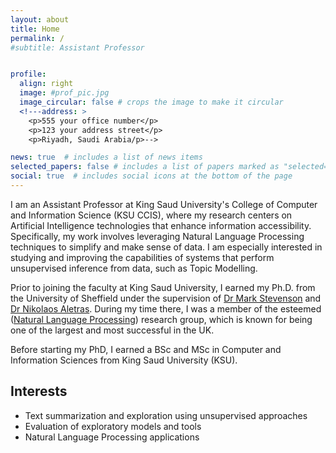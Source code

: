 ```yaml
---
layout: about
title: Home
permalink: /
#subtitle: Assistant Professor


profile:
  align: right
  image: #prof_pic.jpg
  image_circular: false # crops the image to make it circular
  <!---address: >
    <p>555 your office number</p>
    <p>123 your address street</p>
    <p>Riyadh, Saudi Arabia/p>-->

news: true  # includes a list of news items
selected_papers: false # includes a list of papers marked as "selected={true}"
social: true  # includes social icons at the bottom of the page
---
```


I am an Assistant Professor at King Saud University's College of Computer and Information Science (KSU CCIS), where my research centers on Artificial Intelligence technologies that enhance information accessibility. 
Specifically, my work involves leveraging Natural Language Processing techniques to simplify and make sense of data.  I am especially interested in studying and improving the capabilities of systems that perform unsupervised inference from data, such as Topic Modelling. 

<!-- My responsibilities include teaching, supervising graduation projects, and serving on various committees.
-->
Prior to joining the faculty at King Saud University, I earned my Ph.D. from the University of Sheffield under the supervision of <a href="https://staffwww.dcs.shef.ac.uk/people/M.Stevenson/">Dr Mark Stevenson</a> and <a href="https://nikosaletras.com/">Dr Nikolaos Aletras</a>. During my time there, 
I was a member of the esteemed (<a href="https://www.sheffield.ac.uk/dcs/research/groups/natural-language-processing">Natural Language Processing</a>) research 
group, which is known for being one of the largest and most successful in the UK.

<p>Before starting my PhD, I earned a BSc and MSc in Computer and Information Sciences from King Saud University (KSU). <!--In my Master project, I worked on developing an ensamble machine
 learning models to perform classification on Arabic data.--></P>


<h2> Interests</h2>
<ul>
<li>Text summarization and exploration using unsupervised approaches</li>
<li>Evaluation of exploratory models and tools</li>
<li>Natural Language Processing applications</li>
</ul>

<!--- Write your biography here. Tell the world about yourself. Link to your favorite [subreddit](http://reddit.com). You can put a picture in, too. The code is already in, just name your picture `prof_pic.jpg` and put it in the `img/` folder.

Put your address / P.O. box / other info right below your picture. You can also disable any these elements by editing `profile` property of the YAML header of your `_pages/about.md`. Edit `_bibliography/papers.bib` and Jekyll will render your [publications page](/al-folio/publications/) automatically.

Link to your social media connections, too. This theme is set up to use [Font Awesome icons](http://fortawesome.github.io/Font-Awesome/) and [Academicons](https://jpswalsh.github.io/academicons/), like the ones below. Add your Facebook, Twitter, LinkedIn, Google Scholar, or just disable all of them.-->



